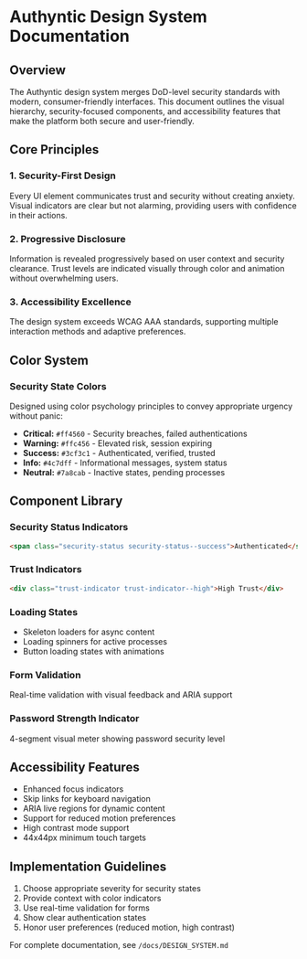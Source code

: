 # Authyntic Design System Documentation

## Overview

The Authyntic design system merges DoD-level security standards with modern, consumer-friendly interfaces. This document outlines the visual hierarchy, security-focused components, and accessibility features that make the platform both secure and user-friendly.

## Core Principles

### 1. Security-First Design
Every UI element communicates trust and security without creating anxiety. Visual indicators are clear but not alarming, providing users with confidence in their actions.

### 2. Progressive Disclosure
Information is revealed progressively based on user context and security clearance. Trust levels are indicated visually through color and animation without overwhelming users.

### 3. Accessibility Excellence
The design system exceeds WCAG AAA standards, supporting multiple interaction methods and adaptive preferences.

## Color System

### Security State Colors
Designed using color psychology principles to convey appropriate urgency without panic:

- **Critical:** `#ff4560` - Security breaches, failed authentications
- **Warning:** `#ffc456` - Elevated risk, session expiring
- **Success:** `#3cf3c1` - Authenticated, verified, trusted
- **Info:** `#4c7dff` - Informational messages, system status
- **Neutral:** `#7a8cab` - Inactive states, pending processes

## Component Library

### Security Status Indicators
```html
<span class="security-status security-status--success">Authenticated</span>
```

### Trust Indicators
```html
<div class="trust-indicator trust-indicator--high">High Trust</div>
```

### Loading States
- Skeleton loaders for async content
- Loading spinners for active processes
- Button loading states with animations

### Form Validation
Real-time validation with visual feedback and ARIA support

### Password Strength Indicator
4-segment visual meter showing password security level

## Accessibility Features

- Enhanced focus indicators
- Skip links for keyboard navigation
- ARIA live regions for dynamic content
- Support for reduced motion preferences
- High contrast mode support
- 44x44px minimum touch targets

## Implementation Guidelines

1. Choose appropriate severity for security states
2. Provide context with color indicators
3. Use real-time validation for forms
4. Show clear authentication states
5. Honor user preferences (reduced motion, high contrast)

For complete documentation, see `/docs/DESIGN_SYSTEM.md`

